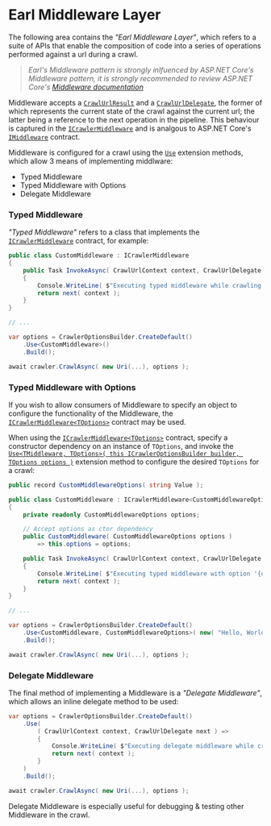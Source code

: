 # Earl Middleware Layer

The following area contains the *"Earl Middleware Layer"*, which refers to a suite of APIs that enable the composition of code into a series of operations performed against a url during a crawl.

> *Earl's Middleware pattern is strongly inlfuenced by ASP.NET Core's Middleware pattern, it is strongly recommended to review ASP.NET Core's [Middleware documentation](https://docs.microsoft.com/en-us/aspnet/core/fundamentals/middleware/?view=aspnetcore-6.0)*

Middleware accepts a [`CrawlUrlResult`](https://github.com/Cryptoc1/earl/blob/develop/src/Crawler/Middleware/Abstractions/CrawlUrlContext.cs#L9) and a [`CrawlUrlDelegate`](https://github.com/Cryptoc1/earl/blob/develop/src/Crawler/Middleware/Abstractions/CrawlUrlDelegate.cs#L6), the former of which represents the current state of the crawl against the current url; the latter being a reference to the next operation in the pipeline. This behaviour is captured in the [`ICrawlerMiddleware`](https://github.com/Cryptoc1/earl/blob/develop/src/Crawler/Middleware/Abstractions/ICrawlerMiddleware.cs#L5) and is analgous to ASP.NET Core's [`IMiddleware`](https://docs.microsoft.com/en-us/dotnet/api/microsoft.aspnetcore.http.imiddleware) contract.

Middleware is configured for a crawl using the [`Use`](https://github.com/Cryptoc1/earl/blob/develop/src/Crawler/Middleware/Middleware/Configuration/ICrawlerOptionsBuilderMiddlewareExtensions.cs#L7) extension methods, which allow 3 means of implementing middlware:

- Typed Middleware
- Typed Middleware with Options
- Delegate Middleware

### Typed Middleware

*"Typed Middleware"* refers to a class that implements the [`ICrawlerMiddleware`](https://github.com/Cryptoc1/earl/blob/develop/src/Crawler/Middleware/Abstractions/ICrawlerMiddleware.cs#L5) contract, for example:

```csharp
public class CustomMiddleware : ICrawlerMiddleware
{
    public Task InvokeAsync( CrawlUrlContext context, CrawlUrlDelegate next )
    {
        Console.WriteLine( $"Executing typed middleware while crawling {context.Url}" );
        return next( context );
    }
}

// ...

var options = CrawlerOptionsBuilder.CreateDefault()
    .Use<CustomMiddleware>()
    .Build();

await crawler.CrawlAsync( new Uri(...), options );
```

### Typed Middleware with Options

If you wish to allow consumers of Middleware to specify an object to configure the functionality of the Middleware, the [`ICrawlerMiddleware<TOptions>`](https://github.com/Cryptoc1/earl/blob/develop/src/Crawler/Middleware/Abstractions/ICrawlerMiddleware.cs#L16) contract may be used.

When using the [`ICrawlerMiddleware<TOptions>`](https://github.com/Cryptoc1/earl/blob/develop/src/Crawler/Middleware/Abstractions/ICrawlerMiddleware.cs#L16) contract, specify a constructor dependency on an instance of `TOptions`, and invoke the [`Use<TMiddleware, TOptions>( this ICrawlerOptionsBuilder builder, TOptions options )`](https://github.com/Cryptoc1/earl/blob/develop/src/Crawler/Middleware/Middleware/Configuration/ICrawlerOptionsBuilderMiddlewareExtensions.cs#L20) extension method to configure the desired `TOptions` for a crawl: 

```csharp
public record CustomMiddlewareOptions( string Value );

public class CustomMiddleware : ICrawlerMiddleware<CustomMiddlewareOptions>
{
    private readonly CustomMiddlewareOptions options;

    // Accept options as ctor dependency
    public CustomMiddleware( CustomMiddlewareOptions options )
        => this.options = options;

    public Task InvokeAsync( CrawlUrlContext context, CrawlUrlDelegate next )
    {
        Console.WriteLine( $"Executing typed middleware with option '{options.Value}' while crawling {context.Url}" );
        return next( context );
    }
}

// ...

var options = CrawlerOptionsBuilder.CreateDefault()
    .Use<CustomMiddleware, CustomMiddlewareOptions>( new( "Hello, World!" ) )
    .Build();

await crawler.CrawlAsync( new Uri(...), options );
```

### Delegate Middleware

The final method of implementing a Middleware is a *"Delegate Middleware"*, which allows an inline delegate method to be used:

```csharp
var options = CrawlerOptionsBuilder.CreateDefault()
    .Use(
        ( CrawlUrlContext context, CrawlUrlDelegate next ) =>
        {
            Console.WriteLine( $"Executing delegate middleware while crawling {context.Url}" );
            return next( context );
        }
    )
    .Build();

await crawler.CrawlAsync( new Uri(...), options );
```

Delegate Middleware is especially useful for debugging & testing other Middleware in the crawl.
